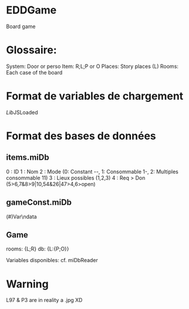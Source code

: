 # EDDGame
Board game


# Glossaire:
System: Door or perso
Item: R;L;P or O
Places: Story places (L)
Rooms: Each case of the board

# Format de variables de chargement
*Lib*JSLoaded

# Format des bases de données

## items.miDb
0 : ID
1 : Nom
2 : Mode (0: Constant --, 1: Consommable 1-, 2: Multiples consommable 11)
3 : Lieux possibles (1,2,3)
4 : Req > Don (5>6,7&8>9|10,54&26|47>4,6>open)

## gameConst.miDb
(#)Var\ndata

## Game
rooms: {L;R}
db: {L:{P;O}}

Variables disponibles: cf. miDbReader

# Warning
L97 & P3 are in reality a .jpg XD